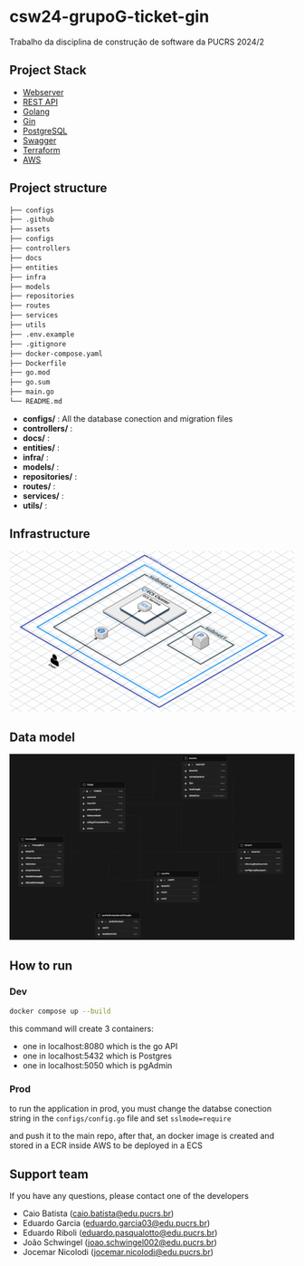 # csw24-grupoG-ticket-gin

Trabalho da disciplina de construção de software da PUCRS 2024/2

## Project Stack

- [Webserver](https://en.wikipedia.org/wiki/Web_server)
- [REST API](https://www.ibm.com/docs/pt-br/control-desk/7.6.1.2?topic=apis-rest-api)
- [Golang](https://go.dev/)
- [Gin](https://gin-gonic.com/)
- [PostgreSQL](https://www.postgresql.org/)
- [Swagger](https://swagger.io/)
- [Terraform](https://www.terraform.io/)
- [AWS](https://aws.amazon.com/pt/free/?trk=2ee11bb2-bc40-4546-9852-2c4ad8e8f646&sc_channel=ps&ef_id=Cj0KCQiAr7C6BhDRARIsAOUKifjgcWxY_Ljh_rcX5QbxmL6IYOXSmDnyjE8_LbBNHfWIO946Vm6SIY8aAjMQEALw_wcB:G:s&s_kwcid=AL!4422!3!696214219377!e!!g!!aws!15278604629!130587771740&gclid=Cj0KCQiAr7C6BhDRARIsAOUKifjgcWxY_Ljh_rcX5QbxmL6IYOXSmDnyjE8_LbBNHfWIO946Vm6SIY8aAjMQEALw_wcB&all-free-tier.sort-by=item.additionalFields.SortRank&all-free-tier.sort-order=asc&awsf.Free%20Tier%20Types=*all&awsf.Free%20Tier%20Categories=*all)



## Project structure

```bash
├── configs
├── .github
├── assets
├── configs
├── controllers
├── docs
├── entities
├── infra
├── models
├── repositories
├── routes
├── services
├── utils
├── .env.example 
├── .gitignore
├── docker-compose.yaml 
├── Dockerfile
├── go.mod 
├── go.sum 
├── main.go 
└── README.md
```

- **configs/** :  All the database conection and migration files
- **controllers/** :  
- **docs/** :  
- **entities/** :  
- **infra/** :  
- **models/** :  
- **repositories/** :  
- **routes/** :  
- **services/** :  
- **utils/** :  

## Infrastructure

![Modelagem dos dados](./assets/Web%20App%20Reference%20Architecture.png)


## Data model

![Modelagem dos dados](./assets/DB_diagram.png)

## How to run

### Dev

```bash
docker compose up --build
```

this command will create 3 containers:
- one in localhost:8080 which is the go API
- one in localhost:5432 which is Postgres
- one in localhost:5050 which is pgAdmin

### Prod

to run the application in prod, you must change the databse conection string in the `configs/config.go` file and set `sslmode=require`

and push it to the main repo, after that, an docker image is created and stored in a ECR inside AWS  to be deployed in a ECS

## Support team

If you have any questions, please contact one of the developers

- Caio Batista (caio.batista@edu.pucrs.br)
- Eduardo Garcia (eduardo.garcia03@edu.pucrs.br)
- Eduardo Riboli (eduardo.pasqualotto@edu.pucrs.br)
- João Schwingel (joao.schwingel002@edu.pucrs.br)
- Jocemar Nicolodi (jocemar.nicolodi@edu.pucrs.br)


